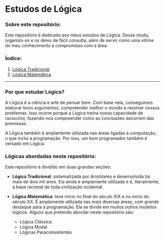 # Estudos de Lógica

### Sobre este repositório:

Este repositório é dedicado aos meus estudos de Lógica. Desse modo, organizo-os e os deixo de fácil consulta, além de servir como uma vitrine do meu conhecimento e compromisso com a área.

### Índice:

1. [Lógica Tradicional](./01_logica_tradicional)
2. [Lógica Matemática](./02_logica_matematica)

---

### Por que estudar Lógica?

A Lógica é a ciência e arte de pensar bem. Com base nela, conseguimos elaborar bons argumentos, compreender melhor o mundo e resolver nossos problemas. Isso ocorre porque a Lógica treina nossa capacidade de raciocínio, fazendo-nos compreender como as conclusões decorrem das premissas.

A Lógica também é amplamente utilizada nas áreas ligadas à computação, o que inclui a programação. Por isso, um bom programador também é versado em Lógica.

### Lógicas abordadas neste repositório:

Este repositório é dividido em duas grandes seções:

- **Lógica Tradicional**: sistematizada por Aristóteles e desenvolvida há mais de dois mil anos. Ela ainda é amplamente utilizada e é, literalmente, a base racional de toda civilização ocidental.

- **Lógica Matemática**: teve início no final do século XIX e no início do século XX. É amplamente utilizada nas mais diversas áreas, com grande destaque para a programação. Ela se divide em muitos outros modelos lógicos. Alguns que pretendo abordar neste repositório são:

    - Lógica Clássica
    - Lógica Modal
    - Lógicas Paraconsistentes
